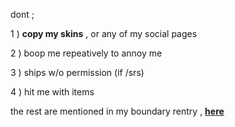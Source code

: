 dont ; 

1 ) **copy my skins** , or any of my social pages 

2 ) boop me repeatively to annoy me 

3 ) ships w/o permission (if /srs)

4 ) hit me with items 

the rest are mentioned in my boundary rentry , [**here**](https://rentry.co/bosptboundries)
